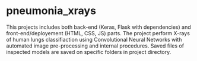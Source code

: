 # pneumonia_xrays
This projects includes both back-end (Keras, Flask with dependencies) and front-end/deployement (HTML, CSS, JS) parts. The project perform X-rays of human lungs classifiaction using Convolutional Neural Networks with automated image pre-processing and internal procedures. Saved files of inspected models are saved on specific folders in project directory.
